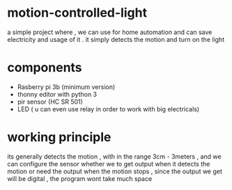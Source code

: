 # motion-controlled-light
a simple project where , we can use for home automation and can save electricity and usage of it . it simply detects the motion and turn on the light 

# components 

- Rasberry pi 3b (minimum version)
- thonny editor with python 3 
- pir sensor (HC SR 501)
- LED ( u can even use relay in order to work with big electricals)

# working principle 

its generally detects the motion , with in the range 3cm - 3meters , and we can configure the sensor whether we to get output when it detects the motion or need the output when the motion stops , since the output we get will be digital , the program wont take much space 

